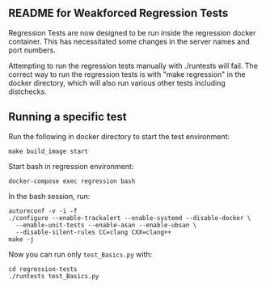 README for Weakforced Regression Tests
------

Regression Tests are now designed to be run inside the regression docker container. This has necessitated some changes in the server names and port numbers.

Attempting to run the regression tests manually with ./runtests will fail. The correct way to run the regression tests is with "make regression" in the docker directory, which will also run various other tests including distchecks.

Running a specific test
------

Run the following in docker directory to start the test environment:

```
make build_image start
```

Start bash in regression environment:

```
docker-compose exec regression bash
```

In the bash session, run:

```
autoreconf -v -i -f
./configure --enable-trackalert --enable-systemd --disable-docker \
  --enable-unit-tests --enable-asan --enable-ubsan \
  --disable-silent-rules CC=clang CXX=clang++
make -j
```

Now you can run only `test_Basics.py` with:

```
cd regression-tests
./runtests test_Basics.py
```
